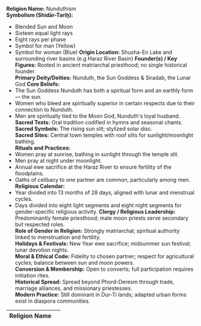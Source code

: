 **Religion Name:** Nunduthism  
**Symbolism (Shidār-Tariḫ):** 
- Blended Sun and Moon
- Sixteen equal light rays
- Eight rays per phase
- Symbol for man (Yellow)
- Symbol for woman (Blue)
**Origin Location:** Shusha-En Lake and surrounding river basins (e.g Haraz River Basin)
**Founder(s) / Key Figures:** Rooted in ancient matriarchal priesthood; no single historical founder.  
**Primary Deity/Deities:** Nunduth, the Sun Goddess & Siradab, the Lunar God
**Core Beliefs:** 
- The Sun Goddess Nunduth has both a spiritual form and an earthly form — the sun.
- Women who bleed are spiritually superior in certain respects due to their connection to Nunduth.
- Men are spiritually tied to the Moon God, Nunduth's loyal husband.
**Sacred Texts:** Oral tradition codified in hymns and seasonal chants.  
**Sacred Symbols:** The rising sun slit; stylized solar disc.  
**Sacred Sites:** Central town temples with roof slits for sunlight/moonlight bathing.  
**Rituals and Practices:** 
- Women pray at sunrise, bathing in sunlight through the temple slit.
- Men pray at night under moonlight.
- Annual ewe sacrifice at the Haraz River to ensure fertility of the floodplains.
- Oaths of celibacy to one partner are common, particularly among men.
**Religious Calendar:** 
- Year divided into 13 months of 28 days, aligned with lunar and menstrual cycles.
- Days divided into eight light segments and eight night segments for gender-specific religious activity.
**Clergy / Religious Leadership:** Predominantly female priesthood; male moon priests serve secondary but respected roles.  
**Role of Gender in Religion:** Strongly matriarchal; spiritual authority linked to menstruation and fertility.  
**Holidays & Festivals:** New Year ewe sacrifice; midsummer sun festival; lunar devotion nights.  
**Moral & Ethical Code:** Fidelity to chosen partner; respect for agricultural cycles; balance between sun and moon powers.  
**Conversion & Membership:** Open to converts; full participation requires initiation rites.  
**Historical Spread:** Spread beyond Phord-Deresm through trade, marriage alliances, and missionary priestesses.  
**Modern Practice:** Still dominant in Dur-Ti lands; adapted urban forms exist in diaspora communities.


| **Religion Name** |     |
| ----------------- | --- |
